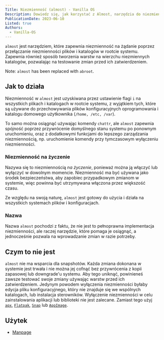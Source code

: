 ```yaml
---
Title: Niezmienność (almost) - Vanilla OS
Description: Dowiedz się, jak korzystać z Almost, narzędzia do niezmienności na żądanie.
PublicationDate: 2023-06-10
Listed: true
Authors: 
  - Vanilla-OS
---
```


`almost` jest narzędziem, które zapewnia niezmienność na żądanie poprzez przełączanie
niezmienności plików i katalogów w rootcie systemu. Zapewnia również sposób tworzenia
warstw na wierzchu niezmiennych katalogów, pozwalając na testowanie zmian przed ich
zatwierdzeniem.

Note: `almost` has been replaced with `abroot`.

## Jak to działa

Niezmienność w `almost` jest uzyskiwana przez ustawienie flagi `i` na wszystkich plikach
i katalogach w rootcie systemu, z wyjątkiem tych, które są używane do przechowywania
plików konfiguracyjnych oprogramowania i katalogu domowego użytkownika (`/home, /etc,
/var`).

To samo można osiągnąć używając komendy `chattr`, ale `almost` zapewnia spójność poprzez
przywrócenie domyślnego stanu systemu po ponownym uruchomieniu, oraz z dodatkowymi
funkcjami do lepszego zarządzania niezmiennością, np. uruchomienie komendy przy
tymczasowym wyłączeniu niezmienności.

### Niezmienność na życzenie

Nazywa się to niezmiennością *na życzenie*, ponieważ można ją włączyć lub wyłączyć w
dowolnym momencie. Niezmienność ma być używana jako środek bezpieczeństwa, aby zapobiec
przypadkowym zmianom w systemie, więc powinna być utrzymywana włączona przez większość
czasu.

Ze względu na swoją naturę, `almost` jest gotowy do użycia i działa na wszystkich
systemach plików i konfiguracjach.

### Nazwa

Nazwa `almost` pochodzi z faktu, że nie jest to pełnoprawna implementacja niezmienności,
ale raczej narzędzie, które pomaga je osiągnąć, a jednocześnie pozwala na wprowadzanie
zmian w razie potrzeby.

## Czym to nie jest

`almost` nie ma wsparcia dla snapshotów. Każda zmiana dokonana w systemie jest trwała
i nie można jej cofnąć bez przywrócenia z kopii zapasowej lub downgrade'u systemu. Aby
tego uniknąć, powinieneś zawsze testować swoje zmiany używając warstw przed ich
zatwierdzeniem. Jedynym powodem wyłączenia niezmienności byłaby edycja pliku
konfiguracyjnego, który nie znajduje się we wspólnych katalogach, lub instalacja
sterowników. Wyłączenie niezmienności w celu zainstalowania aplikacji lub biblioteki
nie jest zalecane. Zamiast tego użyj [`apx`](/docs/apx), [`Flatpak`](/docs/flatpak),
[`Snap`](/docs/snap) lub [`AppImage`](/docs/appimage).

## Użytek

- [Manpage](almost-manpage)
